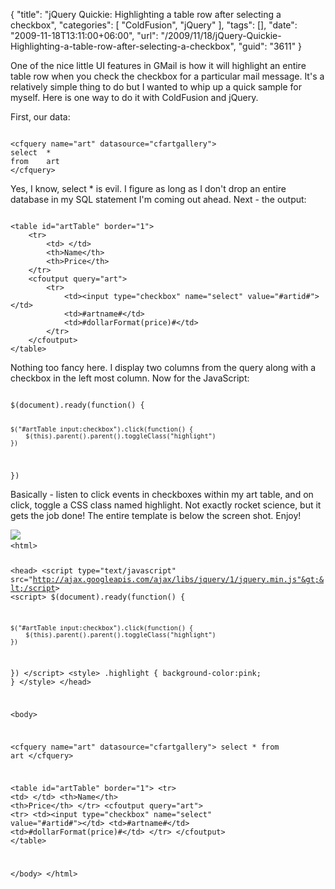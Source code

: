 {
	"title": "jQuery Quickie: Highlighting a table row after selecting a checkbox",
	"categories": [
		"ColdFusion",
		"jQuery"
	],
	"tags": [],
	"date": "2009-11-18T13:11:00+06:00",
	"url": "/2009/11/18/jQuery-Quickie-Highlighting-a-table-row-after-selecting-a-checkbox",
	"guid": "3611"
}

One of the nice little UI features in GMail is how it will highlight an entire table row when you check the checkbox for a particular mail message. It's a relatively simple thing to do but I wanted to whip up a quick sample for myself. Here is one way to do it with ColdFusion and jQuery.
<!--more-->
First, our data:

<code>
&lt;cfquery name="art" datasource="cfartgallery"&gt;
select	*
from	art
&lt;/cfquery&gt;
</code>

Yes, I know, select * is evil. I figure as long as I don't drop an entire database in my SQL statement I'm coming out ahead. Next - the output:

<code>
&lt;table id="artTable" border="1"&gt;
	&lt;tr&gt;
		&lt;td&gt; &lt;/td&gt;
		&lt;th&gt;Name&lt;/th&gt;
		&lt;th&gt;Price&lt;/th&gt;
	&lt;/tr&gt;
	&lt;cfoutput query="art"&gt;
		&lt;tr&gt;
			&lt;td&gt;&lt;input type="checkbox" name="select" value="#artid#"&gt;&lt;/td&gt;
			&lt;td&gt;#artname#&lt;/td&gt;
			&lt;td&gt;#dollarFormat(price)#&lt;/td&gt;
		&lt;/tr&gt;
	&lt;/cfoutput&gt;
&lt;/table&gt;
</code>

Nothing too fancy here. I display two columns from the query along with a checkbox in the left most column. Now for the JavaScript:

<code>
$(document).ready(function() {

	$("#artTable input:checkbox").click(function() {
		$(this).parent().parent().toggleClass("highlight")
	})
})
</code>

Basically - listen to click events in checkboxes within my art table, and on click, toggle a CSS class named highlight. Not exactly rocket science, but it gets the job done! The entire template is below the screen shot. Enjoy!

<img src="http://www.raymondcamden.com/images/Screen shot 2009-11-18 at 1.00.34 PM.png" />

<code>
&lt;html&gt;

&lt;head&gt;
&lt;script type="text/javascript" src="http://ajax.googleapis.com/ajax/libs/jquery/1/jquery.min.js"&gt;&lt;/script&gt;
&lt;script&gt;
$(document).ready(function() {

	$("#artTable input:checkbox").click(function() {
		$(this).parent().parent().toggleClass("highlight")
	})
})
&lt;/script&gt;
&lt;style&gt;
.highlight {
	background-color:pink;
}
&lt;/style&gt;
&lt;/head&gt;

&lt;body&gt;

&lt;cfquery name="art" datasource="cfartgallery"&gt;
select	*
from	art
&lt;/cfquery&gt;

&lt;table id="artTable" border="1"&gt;
	&lt;tr&gt;
		&lt;td&gt; &lt;/td&gt;
		&lt;th&gt;Name&lt;/th&gt;
		&lt;th&gt;Price&lt;/th&gt;
	&lt;/tr&gt;
	&lt;cfoutput query="art"&gt;
		&lt;tr&gt;
			&lt;td&gt;&lt;input type="checkbox" name="select" value="#artid#"&gt;&lt;/td&gt;
			&lt;td&gt;#artname#&lt;/td&gt;
			&lt;td&gt;#dollarFormat(price)#&lt;/td&gt;
		&lt;/tr&gt;
	&lt;/cfoutput&gt;
&lt;/table&gt;

&lt;/body&gt;
&lt;/html&gt;
</code>